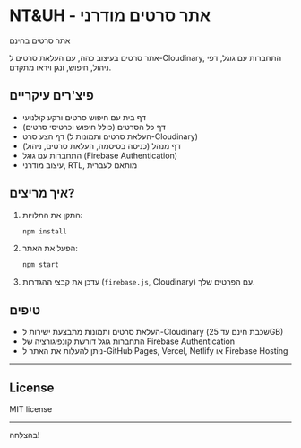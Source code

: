 # NT&UH - אתר סרטים מודרני

אתר סרטים בחינם

אתר סרטים בעיצוב כהה, עם העלאת סרטים ל-Cloudinary, התחברות עם גוגל, דפי ניהול, חיפוש, ונגן וידאו מתקדם.

## פיצ'רים עיקריים
- דף בית עם חיפוש סרטים ורקע קולנועי
- דף כל הסרטים (כולל חיפוש וכרטיסי סרטים)
- דף הצע סרט (העלאת סרטים ותמונות ל-Cloudinary)
- דף מנהל (כניסה בסיסמה, העלאת סרטים, ניהול)
- התחברות עם גוגל (Firebase Authentication)
- עיצוב מודרני, RTL, מותאם לעברית

## איך מריצים?
1. התקן את התלויות:
   ```bash
   npm install
   ```
2. הפעל את האתר:
   ```bash
   npm start
   ```
3. עדכן את קבצי ההגדרות (`firebase.js`, Cloudinary) עם הפרטים שלך.

## טיפים
- העלאת סרטים ותמונות מתבצעת ישירות ל-Cloudinary (שכבת חינם עד 25GB)
- התחברות גוגל דורשת קונפיגורציה של Firebase Authentication
- ניתן להעלות את האתר ל-GitHub Pages, Vercel, Netlify או Firebase Hosting

---

## License

MIT license

---

בהצלחה!
